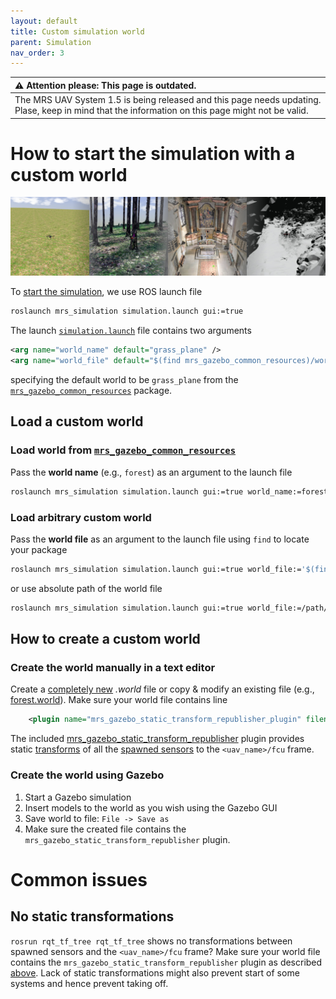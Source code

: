 ```yaml
---
layout: default
title: Custom simulation world
parent: Simulation
nav_order: 3
---
```


| :warning: **Attention please: This page is outdated.**                                                                                           |
| :---                                                                                                                                             |
| The MRS UAV System 1.5 is being released and this page needs updating. Plase, keep in mind that the information on this page might not be valid. |

# How to start the simulation with a custom world
 
![](fig/custom_world.jpg)

To [start the simulation](https://ctu-mrs.github.io/docs/simulation/howto.html), we use ROS launch file
```bash
roslaunch mrs_simulation simulation.launch gui:=true
```
The launch [`simulation.launch`](https://github.com/ctu-mrs/mrs_simulation/blob/master/launch/simulation.launch) file contains two arguments
```xml
<arg name="world_name" default="grass_plane" />
<arg name="world_file" default="$(find mrs_gazebo_common_resources)/worlds/$(arg world_name).world" />
```
specifying the default world to be `grass_plane` from the [`mrs_gazebo_common_resources`](https://github.com/ctu-mrs/mrs_gazebo_common_resources) package.

## Load a custom world

### Load world from [`mrs_gazebo_common_resources`](https://github.com/ctu-mrs/mrs_gazebo_common_resources/tree/master/worlds)
Pass the **world name** (e.g., `forest`) as an argument to the launch file
```bash
roslaunch mrs_simulation simulation.launch gui:=true world_name:=forest
```

### Load arbitrary custom world
Pass the **world file** as an argument to the launch file using `find` to locate your package
```bash
roslaunch mrs_simulation simulation.launch gui:=true world_file:='$(find custom_gazebo_resources)/worlds/custom_world.world'
```
or use absolute path of the world file
```bash
roslaunch mrs_simulation simulation.launch gui:=true world_file:=/path/to/world/custom_world.world
```

## How to create a custom world

### Create the world manually in a text editor
Create a [completely new](http://gazebosim.org/tutorials/?tut=ros_roslaunch#CreatingaCustomWorldFile) *.world* file or copy & modify an existing file (e.g., [forest.world](https://github.com/ctu-mrs/mrs_gazebo_common_resources/blob/master/worlds/forest.world)).
Make sure your world file contains line
```xml
    <plugin name="mrs_gazebo_static_transform_republisher_plugin" filename="libMRSGazeboStaticTransformRepublisher.so"/>
```
The included [mrs_gazebo_static_transform_republisher](https://github.com/ctu-mrs/mrs_gazebo_common_resources/blob/master/src/world_plugins/static_transform_republisher.cpp) plugin provides static [transforms](https://ctu-mrs.github.io/docs/system/frames_of_reference.html) of all the [spawned sensors](https://ctu-mrs.github.io/docs/simulation/howto.html#2-spawn-a-drone-drones) to the `<uav_name>/fcu` frame.

### Create the world using Gazebo
1. Start a Gazebo simulation
2. Insert models to the world as you wish using the Gazebo GUI
3. Save world to file: `File -> Save as`
4. Make sure the created file contains the `mrs_gazebo_static_transform_republisher` plugin.

# Common issues

## No static transformations
`rosrun rqt_tf_tree rqt_tf_tree` shows no transformations between spawned sensors and the `<uav_name>/fcu` frame?
Make sure your world file contains the `mrs_gazebo_static_transform_republisher` plugin as described [above](https://ctu-mrs.github.io/docs/simulation/custom_world.html#create-the-world-manually-in-a-text-editor).
Lack of static transformations might also prevent start of some systems and hence prevent taking off.



